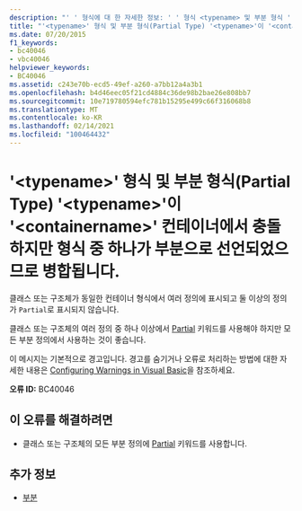```yaml
---
description: "' ' 형식에 대 한 자세한 정보: ' ' 형식 <typename> 및 부분 형식 ' '이 (가) ' <typename> ' 컨테이너에서 충돌 <containername> 하지만 그 중 하나가 부분으로 선언 되었으므로 병합 됩니다."
title: "'<typename>' 형식 및 부분 형식(Partial Type) '<typename>'이 '<containername>' 컨테이너에서 충돌하지만 형식 중 하나가 부분으로 선언되었으므로 병합됩니다."
ms.date: 07/20/2015
f1_keywords:
- bc40046
- vbc40046
helpviewer_keywords:
- BC40046
ms.assetid: c243e70b-ecd5-49ef-a260-a7bb12a4a3b1
ms.openlocfilehash: b4d46eec05f21cd4884c36de98b2bae26e808bb7
ms.sourcegitcommit: 10e719780594efc781b15295e499c66f316068b8
ms.translationtype: MT
ms.contentlocale: ko-KR
ms.lasthandoff: 02/14/2021
ms.locfileid: "100464432"
---
```

# <a name="type-typename-and-partial-type-typename-conflict-in-container-containername-but-are-being-merged-because-one-of-them-is-declared-partial"></a>'\<typename>' 형식 및 부분 형식(Partial Type) '\<typename>'이 '\<containername>' 컨테이너에서 충돌하지만 형식 중 하나가 부분으로 선언되었으므로 병합됩니다.

클래스 또는 구조체가 동일한 컨테이너 형식에서 여러 정의에 표시되고 둘 이상의 정의가 `Partial`로 표시되지 않습니다.  
  
 클래스 또는 구조체의 여러 정의 중 하나 이상에서 [Partial](../language-reference/modifiers/partial.md) 키워드를 사용해야 하지만 모든 부분 정의에서 사용하는 것이 좋습니다.  
  
 이 메시지는 기본적으로 경고입니다. 경고를 숨기거나 오류로 처리하는 방법에 대한 자세한 내용은 [Configuring Warnings in Visual Basic](/visualstudio/ide/configuring-warnings-in-visual-basic)을 참조하세요.  
  
 **오류 ID:** BC40046  
  
## <a name="to-correct-this-error"></a>이 오류를 해결하려면  
  
- 클래스 또는 구조체의 모든 부분 정의에 [Partial](../language-reference/modifiers/partial.md) 키워드를 사용합니다.  
  
## <a name="see-also"></a>추가 정보

- [부분](../language-reference/modifiers/partial.md)
